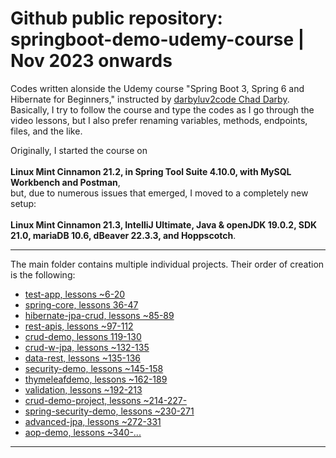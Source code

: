 # Github public repository: springboot-demo-udemy-course | Nov 2023 onwards

Codes written alonside the Udemy course "Spring Boot 3, Spring 6 and Hibernate for Beginners," instructed by <a href="https://github.com/darbyluv2code">darbyluv2code Chad Darby</a>.
<br>
Basically, I try to follow the course and type the codes as I go through the video lessons, but I also prefer renaming variables, methods, endpoints, files, and the like.

Originally, I started the course on 
<br><br>
<strong>Linux Mint Cinnamon 21.2, in Spring Tool Suite 4.10.0, with MySQL Workbench and Postman</strong>, 
<br>
but, due to numerous issues that emerged, I moved to a completely new setup: 
<br><br>
<strong>Linux Mint Cinnamon 21.3, IntelliJ Ultimate, Java & openJDK 19.0.2, SDK 21.0, mariaDB 10.6, dBeaver 22.3.3, and Hoppscotch</strong>.
<br>
<hr>
The main folder contains multiple individual projects. Their order of creation is the following:
<br>
<ul>
	<li><a href="https://github.com/bakastrumpf/springboot-demo-udemy-course/tree/master/test_app">test-app, lessons ~6-20</a></li>
	<li><a href="https://github.com/bakastrumpf/springboot-demo-udemy-course/tree/master/springcore">spring-core, lessons 36-47</a></li>
	<li><a href="https://github.com/bakastrumpf/springboot-demo-udemy-course/tree/master/hibernate-jpa-crud">hibernate-jpa-crud, lessons ~85-89</a></li>	
	<li><a href="https://github.com/bakastrumpf/springboot-demo-udemy-course/tree/master/rest-apis">rest-apis, lessons ~97-112</a></li>	
	<li><a href="https://github.com/bakastrumpf/springboot-demo-udemy-course/tree/master/cruddemo">crud-demo, lessons 119-130</a></li>	
	<li><a href="https://github.com/bakastrumpf/springboot-demo-udemy-course/tree/master/cruddemo-w-jpa">crud-w-jpa, lessons ~132-135</a></li>	
	<li><a href="https://github.com/bakastrumpf/springboot-demo-udemy-course/tree/master/data-rest">data-rest, lessons ~135-136</a></li>	
	<li><a href="https://github.com/bakastrumpf/springboot-demo-udemy-course/tree/master/security-demo">security-demo, lessons ~145-158</a></li>	
	<li><a href="https://github.com/bakastrumpf/springboot-demo-udemy-course/tree/master/thymeleafdemo">thymeleafdemo, lessons ~162-189</a></li>	
	<li><a href="https://github.com/bakastrumpf/springboot-demo-udemy-course/tree/master/validationdemo">validation, lessons ~192-213</a></li>	
	<li><a href="https://github.com/bakastrumpf/springboot-demo-udemy-course/tree/master/crud-demo-project">crud-demo-project, lessons ~214-227-</a></li>	
	<li><a href="https://github.com/bakastrumpf/springboot-demo-udemy-course/tree/master/spring-security-demo">spring-security-demo, lessons ~230-271</a></li>	
	<li><a href="https://github.com/bakastrumpf/springboot-demo-udemy-course/tree/master/advanced-jpa">advanced-jpa, lessons ~272-331</a></li>
	<li><a href="https://github.com/bakastrumpf/springboot-demo-udemy-course/tree/master/aop-demo">aop-demo, lessons ~340-...</a></li>
</ul>
<hr>